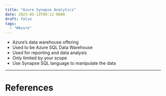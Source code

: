 ```yaml
---
title: "Azure Synapse Analytics"
date: 2023-05-13T09:12-0800
draft: false
tags: 
  - "#Azure"
---
```


- Azure’s data warehouse offering
- Used to be Azure SQL Data Warehouse
- Used for reporting and data analysis
- Only limited by your scope
- Use Synapse SQL language to manipulate the data

---
# References
